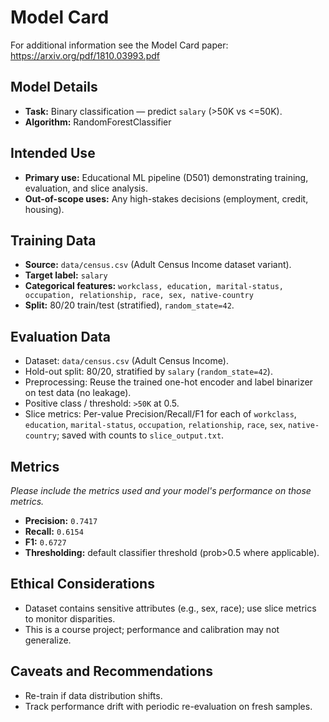 # Model Card

For additional information see the Model Card paper: https://arxiv.org/pdf/1810.03993.pdf

## Model Details
- **Task:** Binary classification — predict `salary` (>50K vs <=50K).
- **Algorithm:**  RandomForestClassifier
## Intended Use
- **Primary use:** Educational ML pipeline (D501) demonstrating training, evaluation, and slice analysis.
- **Out-of-scope uses:** Any high-stakes decisions (employment, credit, housing).
## Training Data
- **Source:** `data/census.csv` (Adult Census Income dataset variant).
- **Target label:** `salary`
- **Categorical features:** `workclass, education, marital-status, occupation, relationship, race, sex, native-country`
- **Split:** 80/20 train/test (stratified), `random_state=42`.
## Evaluation Data
- Dataset: `data/census.csv` (Adult Census Income).
- Hold-out split: 80/20, stratified by `salary` (`random_state=42`).
- Preprocessing: Reuse the trained one-hot encoder and label binarizer on test data (no leakage).
- Positive class / threshold: `>50K` at 0.5.
- Slice metrics: Per-value Precision/Recall/F1 for each of `workclass`, `education`, `marital-status`, `occupation`, `relationship`, `race`, `sex`, `native-country`; saved with counts to `slice_output.txt`.
## Metrics
_Please include the metrics used and your model's performance on those metrics._
- **Precision:** `0.7417`
- **Recall:** `0.6154`
- **F1:** `0.6727`
- **Thresholding:** default classifier threshold (prob>0.5 where applicable).
## Ethical Considerations
- Dataset contains sensitive attributes (e.g., sex, race); use slice metrics to monitor disparities.
- This is a course project; performance and calibration may not generalize.
## Caveats and Recommendations
- Re-train if data distribution shifts.
- Track performance drift with periodic re-evaluation on fresh samples.